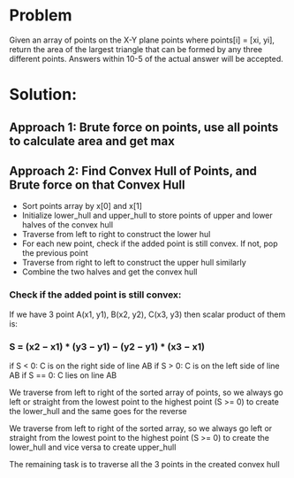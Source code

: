 # Problem

Given an array of points on the X-Y plane points where points[i] = [xi, yi], return the area of the largest triangle that can be formed by any three different points. Answers within 10-5 of the actual answer will be accepted.

# Solution:

## Approach 1: Brute force on points, use all points to calculate area and get max

## Approach 2: Find Convex Hull of Points, and Brute force on that Convex Hull

- Sort points array by x[0] and x[1]
- Initialize lower_hull and upper_hull to store points of upper and lower halves of the convex hull
- Traverse from left to right to construct the lower hul
- For each new point, check if the added point is still convex. If not, pop the previous point
- Traverse from right to left to construct the upper hull similarly
- Combine the two halves and get the convex hull

### Check if the added point is still convex:

If we have 3 point A(x1, y1), B(x2, y2), C(x3, y3) then scalar product of them is:

### S = (x2 ​− x1) \* (y3 − y1) − (y2 − y1) \* (x3 − x1)

if S < 0: C is on the right side of line AB
if S > 0: C is on the left side of line AB
if S == 0: C lies on line AB

We traverse from left to right of the sorted array of points, so we always go left or straight from the lowest point to the highest point (S >= 0) to create the lower_hull
and the same goes for the reverse

We traverse from left to right of the sorted array, so we always go left or straight from the lowest point to the highest point (S >= 0) to create the lower_hull
and vice versa to create upper_hull

The remaining task is to traverse all the 3 points in the created convex hull
